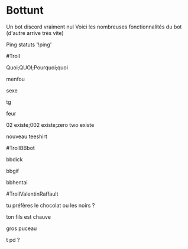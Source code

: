 # Bottunt
Un bot discord vraiment nul
Voici les nombreuses fonctionnalités du bot (d'autre arrive très vite)

Ping statuts '!ping'

#Troll

Quoi;QUOI;Pourquoi;quoi

menfou

sexe

tg

feur

02 existe;002 existe;zero two existe

nouveau teeshirt

#TrollBBbot

bbdick

bbgif

bbhentai

#TrollValentinRaffault

tu préfères le chocolat ou les noirs ?

ton fils est chauve

gros puceau

t pd ?
